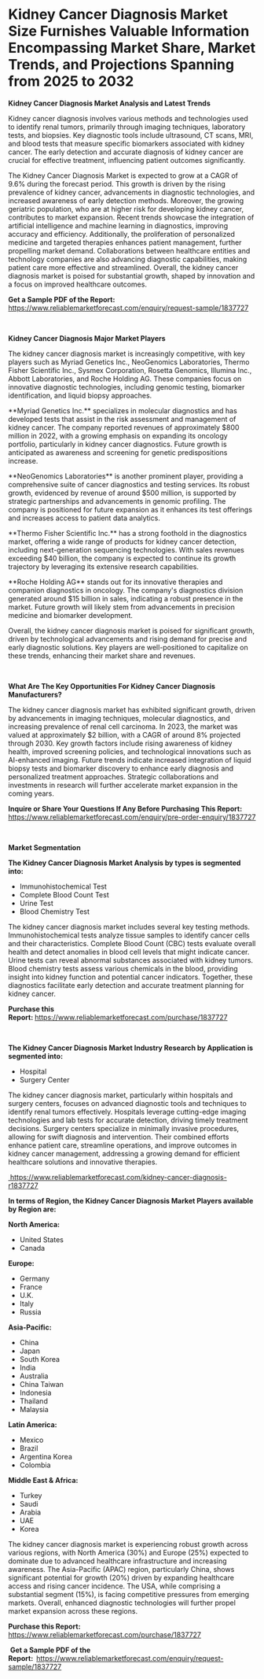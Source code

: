 <p><h1>Kidney Cancer Diagnosis Market Size Furnishes Valuable Information Encompassing Market Share, Market Trends, and Projections Spanning from 2025 to 2032</h1></p><p><strong>Kidney Cancer Diagnosis Market Analysis and Latest Trends</strong></p>
<p><p>Kidney cancer diagnosis involves various methods and technologies used to identify renal tumors, primarily through imaging techniques, laboratory tests, and biopsies. Key diagnostic tools include ultrasound, CT scans, MRI, and blood tests that measure specific biomarkers associated with kidney cancer. The early detection and accurate diagnosis of kidney cancer are crucial for effective treatment, influencing patient outcomes significantly.</p><p>The Kidney Cancer Diagnosis Market is expected to grow at a CAGR of 9.6% during the forecast period. This growth is driven by the rising prevalence of kidney cancer, advancements in diagnostic technologies, and increased awareness of early detection methods. Moreover, the growing geriatric population, who are at higher risk for developing kidney cancer, contributes to market expansion. Recent trends showcase the integration of artificial intelligence and machine learning in diagnostics, improving accuracy and efficiency. Additionally, the proliferation of personalized medicine and targeted therapies enhances patient management, further propelling market demand. Collaborations between healthcare entities and technology companies are also advancing diagnostic capabilities, making patient care more effective and streamlined. Overall, the kidney cancer diagnosis market is poised for substantial growth, shaped by innovation and a focus on improved healthcare outcomes.</p></p>
<p><strong>Get a Sample PDF of the Report:&nbsp;</strong> <a href="https://www.reliablemarketforecast.com/enquiry/request-sample/1837727?utm_campaign=2781&utm_medium=2&utm_source=Github&utm_content=ia&utm_term=13042025&utm_id=kidney-cancer-diagnosis">https://www.reliablemarketforecast.com/enquiry/request-sample/1837727</a></p>
<p>&nbsp;</p>
<p><strong>Kidney Cancer Diagnosis Major Market Players</strong></p>
<p><p>The kidney cancer diagnosis market is increasingly competitive, with key players such as Myriad Genetics Inc., NeoGenomics Laboratories, Thermo Fisher Scientific Inc., Sysmex Corporation, Rosetta Genomics, Illumina Inc., Abbott Laboratories, and Roche Holding AG. These companies focus on innovative diagnostic technologies, including genomic testing, biomarker identification, and liquid biopsy approaches.</p><p>**Myriad Genetics Inc.** specializes in molecular diagnostics and has developed tests that assist in the risk assessment and management of kidney cancer. The company reported revenues of approximately $800 million in 2022, with a growing emphasis on expanding its oncology portfolio, particularly in kidney cancer diagnostics. Future growth is anticipated as awareness and screening for genetic predispositions increase.</p><p>**NeoGenomics Laboratories** is another prominent player, providing a comprehensive suite of cancer diagnostics and testing services. Its robust growth, evidenced by revenue of around $500 million, is supported by strategic partnerships and advancements in genomic profiling. The company is positioned for future expansion as it enhances its test offerings and increases access to patient data analytics.</p><p>**Thermo Fisher Scientific Inc.** has a strong foothold in the diagnostics market, offering a wide range of products for kidney cancer detection, including next-generation sequencing technologies. With sales revenues exceeding $40 billion, the company is expected to continue its growth trajectory by leveraging its extensive research capabilities.</p><p>**Roche Holding AG** stands out for its innovative therapies and companion diagnostics in oncology. The company's diagnostics division generated around $15 billion in sales, indicating a robust presence in the market. Future growth will likely stem from advancements in precision medicine and biomarker development.</p><p>Overall, the kidney cancer diagnosis market is poised for significant growth, driven by technological advancements and rising demand for precise and early diagnostic solutions. Key players are well-positioned to capitalize on these trends, enhancing their market share and revenues.</p></p>
<p>&nbsp;</p>
<p><strong>What Are The Key Opportunities For Kidney Cancer Diagnosis Manufacturers?</strong></p>
<p><p>The kidney cancer diagnosis market has exhibited significant growth, driven by advancements in imaging techniques, molecular diagnostics, and increasing prevalence of renal cell carcinoma. In 2023, the market was valued at approximately $2 billion, with a CAGR of around 8% projected through 2030. Key growth factors include rising awareness of kidney health, improved screening policies, and technological innovations such as AI-enhanced imaging. Future trends indicate increased integration of liquid biopsy tests and biomarker discovery to enhance early diagnosis and personalized treatment approaches. Strategic collaborations and investments in research will further accelerate market expansion in the coming years.</p></p>
<p><strong>Inquire or Share Your Questions If Any Before Purchasing This Report:</strong> <a href="https://www.reliablemarketforecast.com/enquiry/pre-order-enquiry/1837727?utm_campaign=2781&utm_medium=2&utm_source=Github&utm_content=ia&utm_term=13042025&utm_id=kidney-cancer-diagnosis">https://www.reliablemarketforecast.com/enquiry/pre-order-enquiry/1837727</a></p>
<p>&nbsp;</p>
<p><strong>Market Segmentation</strong></p>
<p><strong>The Kidney Cancer Diagnosis Market Analysis by types is segmented into:</strong></p>
<p><ul><li>Immunohistochemical Test</li><li>Complete Blood Count Test</li><li>Urine Test</li><li>Blood Chemistry Test</li></ul></p>
<p><p>The kidney cancer diagnosis market includes several key testing methods. Immunohistochemical tests analyze tissue samples to identify cancer cells and their characteristics. Complete Blood Count (CBC) tests evaluate overall health and detect anomalies in blood cell levels that might indicate cancer. Urine tests can reveal abnormal substances associated with kidney tumors. Blood chemistry tests assess various chemicals in the blood, providing insight into kidney function and potential cancer indicators. Together, these diagnostics facilitate early detection and accurate treatment planning for kidney cancer.</p></p>
<p><strong>Purchase this Report:&nbsp;</strong><a href="https://www.reliablemarketforecast.com/purchase/1837727?utm_campaign=2781&utm_medium=2&utm_source=Github&utm_content=ia&utm_term=13042025&utm_id=kidney-cancer-diagnosis">https://www.reliablemarketforecast.com/purchase/1837727</a></p>
<p>&nbsp;</p>
<p><strong>The Kidney Cancer Diagnosis Market Industry Research by Application is segmented into:</strong></p>
<p><ul><li>Hospital</li><li>Surgery Center</li></ul></p>
<p><p>The kidney cancer diagnosis market, particularly within hospitals and surgery centers, focuses on advanced diagnostic tools and techniques to identify renal tumors effectively. Hospitals leverage cutting-edge imaging technologies and lab tests for accurate detection, driving timely treatment decisions. Surgery centers specialize in minimally invasive procedures, allowing for swift diagnosis and intervention. Their combined efforts enhance patient care, streamline operations, and improve outcomes in kidney cancer management, addressing a growing demand for efficient healthcare solutions and innovative therapies.</p></p>
<p><a href="https://www.reliablemarketforecast.com/kidney-cancer-diagnosis-r1837727?utm_campaign=2781&utm_medium=2&utm_source=Github&utm_content=ia&utm_term=13042025&utm_id=kidney-cancer-diagnosis">&nbsp;https://www.reliablemarketforecast.com/kidney-cancer-diagnosis-r1837727</a></p>
<p><strong>In terms of Region, the Kidney Cancer Diagnosis Market Players available by Region are:</strong></p>
<p>
    <p> <strong> North America: </strong>
        <ul>
            <li>United States</li>
            <li>Canada</li>
        </ul>
        </p> 
    <p> <strong> Europe: </strong>
        <ul>
            <li>Germany</li>
            <li>France</li>
            <li>U.K.</li>
            <li>Italy</li>
            <li>Russia</li>
        </ul>
        </p> 
    <p> <strong> Asia-Pacific: </strong>
        <ul>
            <li>China</li>
            <li>Japan</li>
            <li>South Korea</li>
            <li>India</li>
            <li>Australia</li>
            <li>China Taiwan</li>
            <li>Indonesia</li>
            <li>Thailand</li>
            <li>Malaysia</li>
        </ul>
        </p> 
    <p> <strong> Latin America: </strong>
        <ul>
            <li>Mexico</li>
            <li>Brazil</li>
            <li>Argentina Korea</li>
            <li>Colombia</li>
        </ul>
        </p> 
    <p> <strong> Middle East & Africa: </strong>
        <ul>
            <li>Turkey</li>
            <li>Saudi</li>
            <li>Arabia</li>
            <li>UAE</li>
            <li>Korea</li>
        </ul>
    </p>
    </p>
<p><p>The kidney cancer diagnosis market is experiencing robust growth across various regions, with North America (30%) and Europe (25%) expected to dominate due to advanced healthcare infrastructure and increasing awareness. The Asia-Pacific (APAC) region, particularly China, shows significant potential for growth (20%) driven by expanding healthcare access and rising cancer incidence. The USA, while comprising a substantial segment (15%), is facing competitive pressures from emerging markets. Overall, enhanced diagnostic technologies will further propel market expansion across these regions.</p></p>
<p><strong>Purchase this Report: </strong><a href="https://www.reliablemarketforecast.com/purchase/1837727?utm_campaign=2781&utm_medium=2&utm_source=Github&utm_content=ia&utm_term=13042025&utm_id=kidney-cancer-diagnosis">https://www.reliablemarketforecast.com/purchase/1837727</a></p>
<p>&nbsp;<strong>Get a Sample PDF of the Report:&nbsp;&nbsp;</strong><a href="https://www.reliablemarketforecast.com/enquiry/request-sample/1837727?utm_campaign=2781&utm_medium=2&utm_source=Github&utm_content=ia&utm_term=13042025&utm_id=kidney-cancer-diagnosis">https://www.reliablemarketforecast.com/enquiry/request-sample/1837727</a></p>
<p><strong></strong></p>
<p><p></p><p></p><p></p></p>